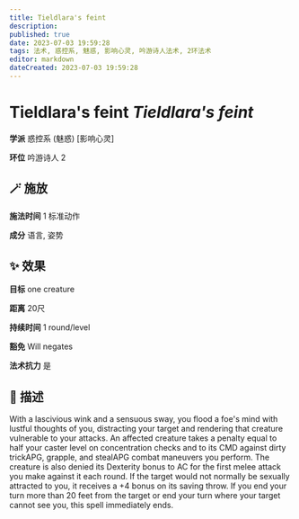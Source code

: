 ```yaml
---
title: Tieldlara's feint
description: 
published: true
date: 2023-07-03 19:59:28
tags: 法术, 惑控系, 魅惑, 影响心灵, 吟游诗人法术, 2环法术
editor: markdown
dateCreated: 2023-07-03 19:59:28
---
```


# **Tieldlara's feint** *Tieldlara's feint*

**学派** 惑控系 (魅惑) \[影响心灵\] 

**环位** 吟游诗人 2

## 🪄 施放

**施法时间** 1 标准动作

**成分** 语言, 姿势

## ✨ 效果 

**目标** one creature 

**距离** 20尺  

**持续时间** 1 round/level 

**豁免** Will negates

**法术抗力** 是

## 📖 描述

With a lascivious wink and a sensuous sway, you flood a foe's mind with lustful thoughts of you, distracting your target and rendering that creature vulnerable to your attacks. An affected creature takes a penalty equal to half your caster level on concentration checks and to its CMD against dirty trickAPG, grapple, and stealAPG combat maneuvers you perform. The creature is also denied its Dexterity bonus to AC for the first melee attack you make against it each round. If the target would not normally be sexually attracted to you, it receives a +4 bonus on its saving throw. If you end your turn more than 20 feet from the target or end your turn where your target cannot see you, this spell immediately ends.
    